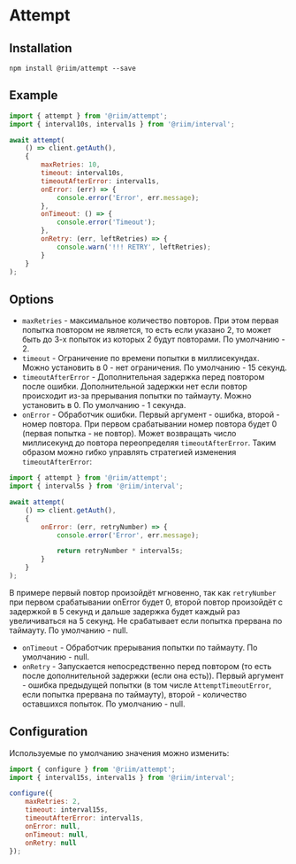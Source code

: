 # Attempt

## Installation

```
npm install @riim/attempt --save
```

## Example

```js
import { attempt } from '@riim/attempt';
import { interval10s, interval1s } from '@riim/interval';

await attempt(
	() => client.getAuth(),
	{
		maxRetries: 10,
		timeout: interval10s,
		timeoutAfterError: interval1s,
		onError: (err) => {
			console.error('Error', err.message);
		},
		onTimeout: () => {
			console.error('Timeout');
		},
		onRetry: (err, leftRetries) => {
			console.warn('!!! RETRY', leftRetries);
		}
	}
);
```

## Options

- `maxRetries` - максимальное количество повторов. При этом первая попытка повтором не является, то есть если указано 2, то может быть до 3-х попыток из которых 2 будут повторами. По умолчанию - 2.
- `timeout` -  Ограничение по времени попытки в миллисекундах. Можно установить в 0 - нет ограничения. По умолчанию - 15 секунд.
- `timeoutAfterError` - Дополнительная задержка перед повтором после ошибки. Дополнительной задержки нет если повтор происходит из-за прерывания попытки по таймауту. Можно установить в 0. По умолчанию - 1 секунда.
- `onError` - Обработчик ошибки. Первый аргумент - ошибка, второй - номер повтора. При первом срабатывании номер повтора будет 0 (первая попытка - не повтор). Может возвращать число миллисекунд до повтора переопределяя `timeoutAfterError`. Таким образом можно гибко управлять стратегией изменения `timeoutAfterError`:
```js
import { attempt } from '@riim/attempt';
import { interval5s } from '@riim/interval';

await attempt(
	() => client.getAuth(),
	{
		onError: (err, retryNumber) => {
			console.error('Error', err.message);

			return retryNumber * interval5s;
		}
	}
);
```
В примере первый повтор произойдёт мгновенно, так как `retryNumber` при первом срабатывании onError будет 0, второй повтор произойдёт с задержкой в 5 секунд и дальше задержка будет каждый раз увеличиваться на 5 секунд.
Не срабатывает если попытка прервана по таймауту.
По умолчанию - null.
- `onTimeout` - Обработчик прерывания попытки по таймауту. По умолчанию - null.
- `onRetry` - Запускается непосредственно перед повтором (то есть после дополнительной задержки (если она есть)). Первый аргумент - ошибка предыдущей попытки (в том числе `AttemptTimeoutError`, если попытка прервана по таймауту), второй - количество оставшихся попыток. По умолчанию - null.

## Configuration

Используемые по умолчанию значения можно изменить:
```js
import { configure } from '@riim/attempt';
import { interval15s, interval1s } from '@riim/interval';

configure({
	maxRetries: 2,
	timeout: interval15s,
	timeoutAfterError: interval1s,
	onError: null,
	onTimeout: null,
	onRetry: null
});
```

